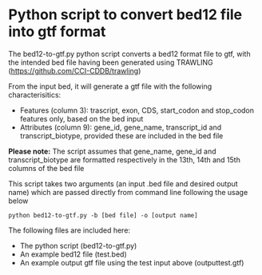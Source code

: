 # Python script to convert bed12 file into gtf format 
The bed12-to-gtf.py python script converts a bed12 format file to gtf, with the intended bed file having been generated using TRAWLING (https://github.com/CCI-CDDB/trawling)    

From the input bed, it will generate a gtf file with the following characterisitics:  
  - Features (column 3): trascript, exon, CDS, start_codon and stop_codon features only, based on the bed input
  - Attributes (column 9): gene_id, gene_name, transcript_id and transcript_biotype, provided these are included in the bed file

**Please note:** The script assumes that gene_name, gene_id and transcript_biotype are formatted respectively in the 13th, 14th and 15th columns of the bed file  

This script takes two arguments (an input .bed file and desired output name) which are passed directly from command line following the usage below

<pre><code>python bed12-to-gtf.py -b [bed file] -o [output name] </pre></code>

The following files are included here:
  - The python script (bed12-to-gtf.py)
  - An example bed12 file (test.bed)
  - An example output gtf file using the test input above (outputtest.gtf)
